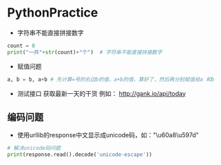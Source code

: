 # PythonPractice

* 字符串不能直接拼接数字
``` python
count = 0
print("一共"+str(count)+"个")  # 字符串不能直接拼接数字
```

* 赋值问题
```python
a, b = b, a+b # 先计算=号的右边b的值，a+b的值，算好了，然后再分别赋值给a 和b
```



- 测试接口
获取最新一天的干货 
例如： http://gank.io/api/today 


## 编码问题

- 使用urllib的response中文显示成unicode码，如："\u60a8\u597d"

```python
# 解决unicode码问题
print(response.read().decode('unicode-escape'))

```


